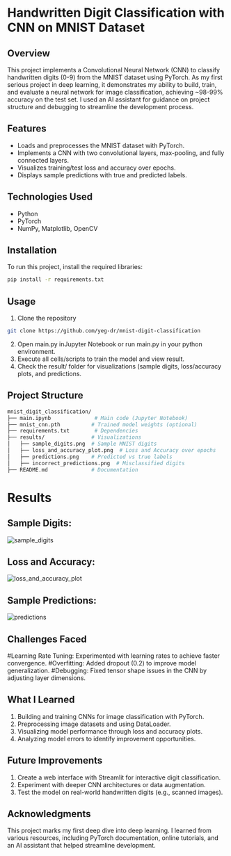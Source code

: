 # Handwritten Digit Classification with CNN on MNIST Dataset

## Overview
This project implements a Convolutional Neural Network (CNN) to classify handwritten digits (0-9) from the MNIST dataset using PyTorch. As my first serious project in deep learning, it demonstrates my ability to build, train, and evaluate a neural network for image classification, achieving ~98-99% accuracy on the test set. I used an AI assistant for guidance on project structure and debugging to streamline the development process.

## Features
- Loads and preprocesses the MNIST dataset with PyTorch.
- Implements a CNN with two convolutional layers, max-pooling, and fully connected layers.
- Visualizes training/test loss and accuracy over epochs.
- Displays sample predictions with true and predicted labels.

## Technologies Used
- Python
- PyTorch
- NumPy, Matplotlib, OpenCV

## Installation
To run this project, install the required libraries:
```bash
pip install -r requirements.txt
```
## Usage
1. Clone the repository
```bash
git clone https://github.com/yeg-dr/mnist-digit-classification
```
2. Open main.py inJupyter Notebook or run main.py in your python environment.
3. Execute all cells/scripts to train the model and view result.
4. Check the result/ folder for visualizations (sample digits, loss/accuracy plots, and predictions.

## Project Structure
```bash
mnist_digit_classification/
├── main.ipynb              # Main code (Jupyter Notebook)
├── mnist_cnn.pth          # Trained model weights (optional)
├── requirements.txt        # Dependencies
├── results/               # Visualizations
│   ├── sample_digits.png  # Sample MNIST digits
│   ├── loss_and_accuracy_plot.png  # Loss and Accuracy over epochs
│   ├── predictions.png    # Predicted vs true labels
│   ├── incorrect_predictions.png  # Misclassified digits
├── README.md              # Documentation
```

# Results

## Sample Digits:
![sample_digits](https://github.com/user-attachments/assets/53616189-6a7c-4609-b720-4f6d85771d27)

## Loss and Accuracy:
![loss_and_accuracy_plot](https://github.com/user-attachments/assets/a914e225-bed2-4457-bded-9056c2258357)

## Sample Predictions:
![predictions](https://github.com/user-attachments/assets/d4a29ace-1af2-4014-97f6-4bebd8589823)

## Challenges Faced
#Learning Rate Tuning:
Experimented with learning rates to achieve faster convergence.
#Overfitting: 
Added dropout (0.2) to improve model generalization.
#Debugging: 
Fixed tensor shape issues in the CNN by adjusting layer dimensions.

## What I Learned
1. Building and training CNNs for image classification with PyTorch.
2. Preprocessing image datasets and using DataLoader.
3. Visualizing model performance through loss and accuracy plots.
4. Analyzing model errors to identify improvement opportunities.

## Future Improvements
1. Create a web interface with Streamlit for interactive digit classification.
2. Experiment with deeper CNN architectures or data augmentation.
3. Test the model on real-world handwritten digits (e.g., scanned images).

## Acknowledgments
This project marks my first deep dive into deep learning. I learned from various resources, including PyTorch documentation, online tutorials, and an AI assistant that helped streamline development.
